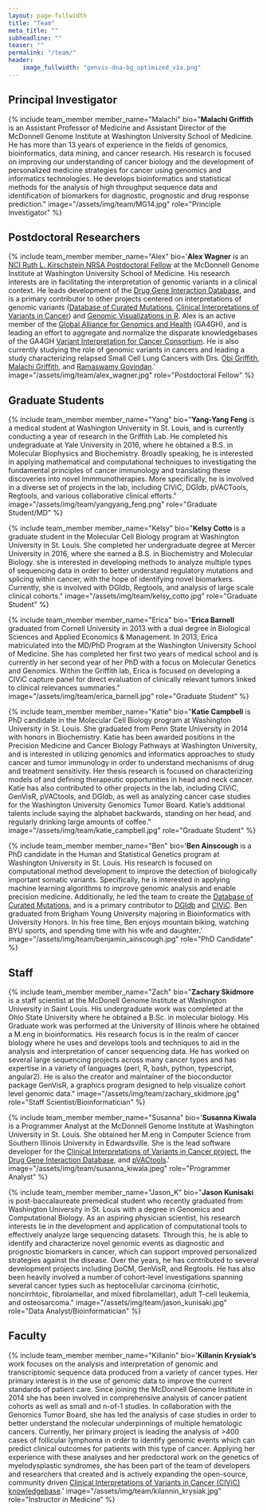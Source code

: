 ```yaml
---
layout: page-fullwidth
title: "Team"
meta_title: ""
subheadline: ""
teaser: ""
permalink: "/team/"
header:
    image_fullwidth: "genvis-dna-bg_optimized_v1a.png"
---
```


## Principal Investigator

{% include team_member member_name="Malachi" bio="<strong>Malachi Griffith</strong> is an Assistant Professor of Medicine and Assistant Director of the McDonnell Genome Institute at Washington University School of Medicine. He has more than 13 years of experience in the fields of genomics, bioinformatics, data mining, and cancer research. His research is focused on improving our understanding of cancer biology and the development of personalized medicine strategies for cancer using genomics and informatics technologies. He develops bioinformatics and statistical methods for the analysis of high throughput sequence data and identification of biomarkers for diagnostic, prognostic and drug response prediction." image="/assets/img/team/MG14.jpg" role="Principle Investigator" %}

## Postdoctoral Researchers

{% include team_member member_name="Alex" bio='<strong>Alex Wagner</strong> is an <a href="https://www.cancer.gov/grants-training/training/funding/f32">NCI Ruth L. Kirschstein NRSA Postdoctoral Fellow</a> at the McDonnell Genome Institute at Washington University School of Medicine. His research interests are in facilitating the interpretation of genomic variants in a clinical context. He leads development of the <a href="http://dgidb.org">Drug Gene Interaction Database</a>, and is a primary contributor to other projects centered on interpretations of genomic variants (<a href="http://docm.info">Database of Curated Mutations</a>, <a href="http://civicdb.org">Clinical Interpretations of Variants in Cancer</a>) and <a href="https://bioconductor.org/packages/release/bioc/html/GenVisR.html">Genomic Visualizations in R</a>. Alex is an active member of the <a href="http://genomicsandhealth.org/">Global Alliance for Genomics and Health</a> (GA4GH), and is leading an effort to aggregate and normalize the disparate knowledgebases of the GA4GH <a href="http://cancervariants.org">Variant Interpretation for Cancer Consortium</a>. He is also currently studying the role of genomic variants in cancers and leading a study characterizing relapsed Small Cell Lung Cancers with Drs. <a href="http://obigriffith.org/">Obi Griffith</a>, <a href="http://obigriffith.org/">Malachi Griffith</a>, and <a href="http://oncology.wustl.edu/people/faculty/Govindan/Govindan_Bio.html">Ramaswamy Govindan</a>.' image="/assets/img/team/alex_wagner.jpg" role="Postdoctoral Fellow" %}

## Graduate Students

{% include team_member member_name="Yang" bio="<strong>Yang-Yang Feng</strong> is a medical student at Washington University in St. Louis, and is currently conducting a year of research in the Griffith Lab. He completed his undegraduate at Yale University in 2016, where he obtained a B.S. in Molecular Biophysics and Biochemistry. Broadly speaking, he is interested in applying mathematical and computational techniques to investigating the fundamental principles of cancer immunology and translating these discoveries into novel immmunotherapies. More specifically, he is involved in a diverse set of projects in the lab, including CIViC, DGIdb, pVACTools, Regtools, and various collaborative clinical efforts." image="/assets/img/team/yangyang_feng.png" role="Graduate Student/MD" %}

{% include team_member member_name="Kelsy" bio="<strong>Kelsy Cotto</strong> is a graduate student in the Molecular Cell Biology program at Washington University in St. Louis. She completed her undergraduate degree at Mercer University in 2016, where she earned a B.S. in Biochemistry and Molecular Biology. she is interested in developing methods to analyze multiple types of sequencing data in order to better understand regulatory mutations and splicing within cancer, with the hope of identifying novel biomarkers. Currently, she is involved with DGIdb, Regtools, and analysis of large scale clinical cohorts." image="/assets/img/team/kelsy_cotto.jpg" role="Graduate Student" %}

{% include team_member member_name="Erica" bio="<strong>Erica Barnell</strong> graduated from Cornell University in 2013 with a dual degree in Biological Sciences and Applied Economics & Management. In 2013, Erica matriculated into the MD/PhD Program at the Washington University School of Medicine. She has completed her first two years of medical school and is currently in her second year of her PhD with a focus on Molecular Genetics and Genomics. Within the Griffith lab, Erica is focused on developing a CIViC capture panel for direct evaluation of clinically relevant tumors linked to clinical relevances summaries." image="/assets/img/team/erica_barnell.jpg" role="Graduate Student" %}

{% include team_member member_name="Katie" bio="<strong>Katie Campbell</strong> is PhD candidate in the Molecular Cell Biology program at Washington University in St. Louis. She graduated from Penn State University in 2014 with honors in Biochemistry. Katie has been awarded positions in the Precision Medicine and Cancer Biology Pathways at Washington University, and is interested in utilizing genomics and informatics approaches to study cancer and tumor immunology in order to understand mechanisms of drug and treatment sensitivity. Her thesis research is focused on characterizing models of and defining therapeutic opportunities in head and neck cancer. Katie has also contributed to other projects in the lab, including CIViC, GenVisR, pVACtools, and DGIdb, as well as analyzing cancer case studies for the Washington University Genomics Tumor Board. Katie’s additional talents include saying the alphabet backwards, standing on her head, and regularly drinking large amounts of coffee." image="/assets/img/team/katie_campbell.jpg" role="Graduate Student" %}

{% include team_member member_name="Ben" bio='<strong>Ben Ainscough</strong> is a PhD candidate in the Human and Statistical Genetics program at Washington University in St. Louis. His research is focused on computational method development to improve the detection of biologically important somatic variants. Specifically, he is interested in applying machine learning algorithms to improve genomic analysis and enable precision medicine. Additionally, he led the team to create the <a href="http://docm.info">Database of Curated Mutations</a>, and is a primary contributor to <a href="http://dgidb.org">DGIdb</a> and <a href="http://civicdb.org">CIViC</a>. Ben graduated from Brigham Young University majoring in Bioinformatics with University Honors. In his free time, Ben enjoys mountain biking, watching BYU sports, and spending time with his wife and daughter.' image="/assets/img/team/benjamin_ainscough.jpg" role="PhD Candidate" %}

## Staff

{% include team_member member_name="Zach" bio="<strong>Zachary Skidmore</strong> is a staff scientist at the McDonell Genome Institute at Washington University in Saint Louis. His undergraduate work was completed at the Ohio State University where he obtained a B.Sc. in molecular biology. His Graduate work was performed at the University of Illinois where he obtained a M.eng in bioinformatics. His research focus is in the realm of cancer biology where he uses and develops tools and techniques to aid in the analysis and interpretation of cancer sequencing data. He has worked on several large sequencing projects across many cancer types and has expertise in a variety of languages (perl, R, bash, python, typescript, angular2). He is also the creator and maintainer of the bioconductor package GenVisR, a graphics program designed to help visualize cohort level genomic data." image="/assets/img/team/zachary_skidmore.jpg" role="Staff Scientist/Bioinformatician" %}

{% include team_member member_name="Susanna" bio='<strong>Susanna Kiwala</strong> is a Programmer Analyst at the McDonnell Genome Institute at Washington University in St. Louis. She obtained her M.eng in Computer Science from Southern Illinois University in Edwardsville. She is the lead software developer for the <a href="https://civic.genome.wustl.edu/home">Clinical Interpretations of Variants in Cancer project</a>, the <a href="http://dgidb.org/">Drug Gene Interaction Database</a>, and <a href="https://github.com/griffithlab/pVAC-Tools">pVACtools</a>.' image="/assets/img/team/susanna_kiwala.jpeg" role="Programmer Analyst" %}

{% include team_member member_name="Jason_K" bio="<strong>Jason Kunisaki</strong> is post-baccalaureate premedical student who recently graduated from Washington University in St. Louis with a degree in Genomics and Computational Biology. As an aspiring physician scientist, his research interests lie in the development and application of computational tools to effectively analyze large sequencing datasets. Through this, he is able to identify and characterize novel genomic events as diagnostic and prognostic biomarkers in cancer, which can support improved personalized strategies against the disease. Over the years, he has contributed to several development projects including DoCM, GenVisR, and Regtools. He has also been heavily involved a number of cohort-level investigations spanning several cancer types such as heptocellular carcinoma (cirrhotic, noncirrhtoic, fibrolamellar, and mixed fibrolamellar), adult T-cell leukemia, and osteosarcoma." image="/assets/img/team/jason_kunisaki.jpg" role="Data Analyst/Bioinformatician" %}

## Faculty

{% include team_member member_name="Killanin" bio='<strong>Killanin Krysiak’s</strong> work focuses on the analysis and interpretation of genomic and transcriptomic sequence data produced from a variety of cancer types. Her primary interest is in the use of genomic data to improve the current standards of patient care. Since joining the McDonnell Genome Institute in 2014 she has been involved in comprehensive analysis of cancer patient cohorts as well as small and n-of-1 studies. In collaboration with the Genomics Tumor Board, she has led the analysis of case studies in order to better understand the molecular underpinnings of multiple hematologic cancers. Currently, her primary project is leading the analysis of >400 cases of follicular lymphoma in order to identify genomic events which can predict clinical outcomes for patients with this type of cancer. Applying her experience with these analyses and her predoctoral work on the genetics of myelodysplastic syndromes, she has been part of the team of developers and researchers that created and is actively expanding the open-source, community driven <a href="https://civic.genome.wustl.edu/home">Clinical Interpretations of Variants in Cancer (CIViC) knowledgebase</a>.' image="/assets/img/team/kilannin_krysiak.jpg" role="Instructor in Medicine" %}
